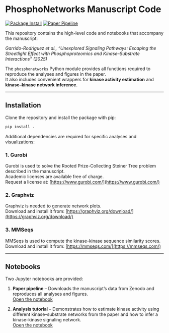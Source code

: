 # PhosphoNetworks Manuscript Code
[![Package Install](https://github.com/saezlab/phosphonetworks/actions/workflows/package-install.yml/badge.svg)](https://github.com/saezlab/phosphonetworks/actions/workflows/package-install.yml)
[![Paper Pipeline](https://github.com/saezlab/phosphonetworks/actions/workflows/paper-pipeline.yml/badge.svg)](https://github.com/saezlab/phosphonetworks/actions/workflows/paper-pipeline.yml)

This repository contains the high-level code and notebooks that accompany the manuscript:  

*Garrido-Rodriguez et al., “Unexplored Signaling Pathways: Escaping the Streetlight Effect with Phosphoproteomics and Kinase–Substrate Interactions” (2025)*

The `phosphonetworks` Python module provides all functions required to reproduce the analyses and figures in the paper.  
It also includes convenient wrappers for **kinase activity estimation** and **kinase–kinase network inference**.

---

## Installation

Clone the repository and install the package with pip:

```bash
pip install .
```

Additional dependencies are required for specific analyses and visualizations:

### 1. Gurobi
Gurobi is used to solve the Rooted Prize-Collecting Steiner Tree problem described in the manuscript.  
Academic licenses are available free of charge.  
Request a license at: [https://www.gurobi.com/](https://www.gurobi.com/)

### 2. Graphviz
Graphviz is needed to generate network plots.  
Download and install it from: [https://graphviz.org/download/](https://graphviz.org/download/)

### 3. MMSeqs 
MMSeqs is used to compute the kinase-kinase sequence similarity scores.
Download and install it from: [https://mmseqs.com/](https://mmseqs.com/)

---

## Notebooks

Two Jupyter notebooks are provided:

1. **Paper pipeline** – Downloads the manuscript’s data from Zenodo and reproduces all analyses and figures.  
   [Open the notebook](./paper_pipeline.ipynb)

2. **Analysis tutorial** – Demonstrates how to estimate kinase activity using different kinase–substrate networks from the paper and how to infer a kinase–kinase signaling network.  
   [Open the notebook](./analysis_tutorial.ipynb)
